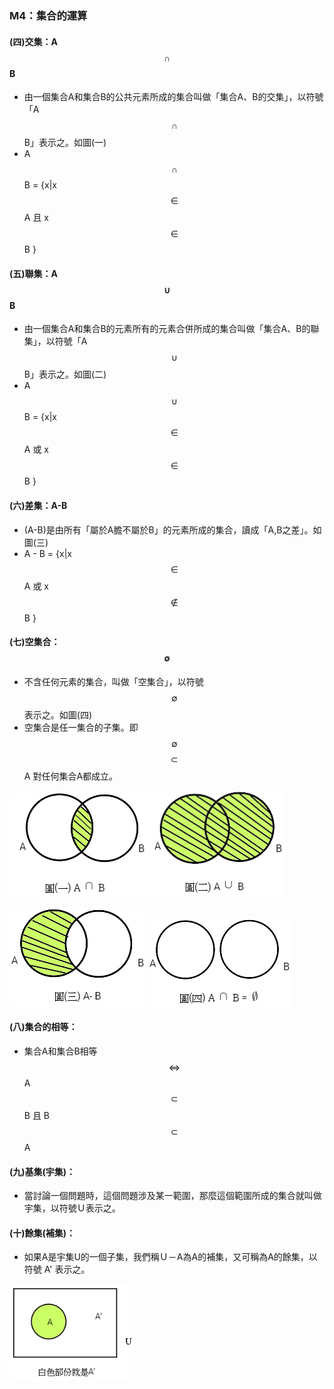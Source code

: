 ### M4：集合的運算

#### \(四\)交集：A $$\cap$$ B

* 由一個集合A和集合B的公共元素所成的集合叫做「集合A、B的交集」，以符號「A $$\cap$$ B」表示之。如圖\(一\)
* A $$\cap$$ B = {x\|x $$\in $$ A 且 x $$\in $$ B }

#### \(五\)聯集：A $$\cup$$ B

* 由一個集合A和集合B的元素所有的元素合併所成的集合叫做「集合A、B的聯集」，以符號「A $$\cup$$ B」表示之。如圖\(二\)
* A $$\cup$$ B = {x\|x $$\in $$ A 或 x $$\in $$ B }

#### \(六\)差集：A-B

* \(A-B\)是由所有「屬於A膽不屬於B」的元素所成的集合，讀成「A,B之差」。如圖\(三\)
* A - B = {x\|x $$\in $$ A 或 x $$\notin $$ B }

#### \(七\)空集合：$$\emptyset $$

* 不含任何元素的集合，叫做「空集合」，以符號 $$\emptyset $$ 表示之。如圖\(四\)
* 空集合是任一集合的子集。即  $$\emptyset $$  $$\subset$$ A 對任何集合A都成立。

![](/assets/intersection2.png)![](/assets/union2.png)

![](/assets/a-b2.png)               ![](/assets/empty2.png)

#### \(八\)集合的相等：

* 集合A和集合B相等 $$\iff $$A $$\subset$$  B  且  B $$\subset$$  A  

#### \(九\)基集\(宇集\)：

* 當討論一個問題時，這個問題涉及某一範圍，那麼這個範圍所成的集合就叫做宇集，以符號Ｕ表示之。

#### \(十\)餘集\(補集\)：

* 如果A是宇集U的一個子集，我們稱Ｕ－A為A的補集，又可稱為A的餘集，以符號 A' 表示之。   

![](/assets/A1.png)


